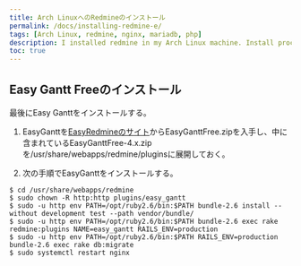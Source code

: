 ```yaml
---
title: Arch LinuxへのRedmineのインストール
permalink: /docs/installing-redmine-e/
tags: [Arch Linux, redmine, nginx, mariadb, php]
description: I installed redmine in my Arch Linux machine. Install process is not so straight forward. 
toc: true
---
```

## Easy Gantt Freeのインストール
最後にEasy Ganttをインストールする。

1. EasyGanttを[EasyRedmineのサイト](https://www.easyredmine.jp/redmine-gantt-plugin)からEasyGanttFree.zipを入手し、中に含まれているEasyGanttFree-4.x.zipを/usr/share/webapps/redmine/pluginsに展開しておく。

2. 次の手順でEasyGanttをインストールする。
```
$ cd /usr/share/webapps/redmine
$ sudo chown -R http:http plugins/easy_gantt
$ sudo -u http env PATH=/opt/ruby2.6/bin:$PATH bundle-2.6 install --without development test --path vendor/bundle/
$ sudo -u http env PATH=/opt/ruby2.6/bin:$PATH bundle-2.6 exec rake redmine:plugins NAME=easy_gantt RAILS_ENV=production
$ sudo -u http env PATH=/opt/ruby2.6/bin:$PATH RAILS_ENV=production bundle-2.6 exec rake db:migrate
$ sudo systemctl restart nginx
```
